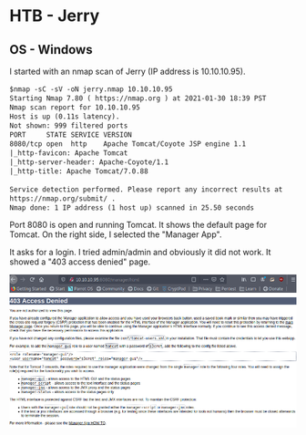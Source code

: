 # HTB - Jerry
## OS - Windows

I started with an nmap scan of Jerry (IP address is 10.10.10.95).

```
$nmap -sC -sV -oN jerry.nmap 10.10.10.95
Starting Nmap 7.80 ( https://nmap.org ) at 2021-01-30 18:39 PST
Nmap scan report for 10.10.10.95
Host is up (0.11s latency).
Not shown: 999 filtered ports
PORT     STATE SERVICE VERSION
8080/tcp open  http    Apache Tomcat/Coyote JSP engine 1.1
|_http-favicon: Apache Tomcat
|_http-server-header: Apache-Coyote/1.1
|_http-title: Apache Tomcat/7.0.88

Service detection performed. Please report any incorrect results at https://nmap.org/submit/ .
Nmap done: 1 IP address (1 host up) scanned in 25.50 seconds

```

Port 8080 is open and running Tomcat. It shows the default page for Tomcat. On the right side, I selected the "Manager App".

It asks for a login. I tried admin/admin and obviously it did not work. It showed a "403 access denied" page.


![Jerry-unauthorized](/images/jerry.png)

